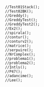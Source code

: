         //Test01Stack();
        //Test02BK();
        //Greddy();
        //GreddyTest();
        //GreddyTest2();
        //Ex2();
        //spirala();
        //contur();
        //conturv2();
        //matrice();
        //serpuire();
        //NrComplex();
        //problema1();
        //problema2();
        //Intls();
        //P47();
        //adancime();
        //Lee();
